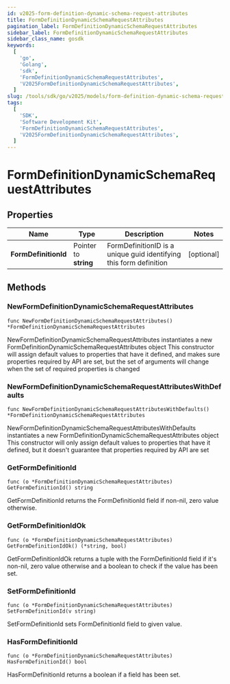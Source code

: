 ```yaml
---
id: v2025-form-definition-dynamic-schema-request-attributes
title: FormDefinitionDynamicSchemaRequestAttributes
pagination_label: FormDefinitionDynamicSchemaRequestAttributes
sidebar_label: FormDefinitionDynamicSchemaRequestAttributes
sidebar_class_name: gosdk
keywords:
  [
    'go',
    'Golang',
    'sdk',
    'FormDefinitionDynamicSchemaRequestAttributes',
    'V2025FormDefinitionDynamicSchemaRequestAttributes',
  ]
slug: /tools/sdk/go/v2025/models/form-definition-dynamic-schema-request-attributes
tags:
  [
    'SDK',
    'Software Development Kit',
    'FormDefinitionDynamicSchemaRequestAttributes',
    'V2025FormDefinitionDynamicSchemaRequestAttributes',
  ]
---
```


# FormDefinitionDynamicSchemaRequestAttributes

## Properties

| Name | Type | Description | Notes |
| --- | --- | --- | --- |
| **FormDefinitionId** | Pointer to **string** | FormDefinitionID is a unique guid identifying this form definition | [optional] |

## Methods

### NewFormDefinitionDynamicSchemaRequestAttributes

`func NewFormDefinitionDynamicSchemaRequestAttributes() *FormDefinitionDynamicSchemaRequestAttributes`

NewFormDefinitionDynamicSchemaRequestAttributes instantiates a new FormDefinitionDynamicSchemaRequestAttributes object This constructor will assign default values to properties that have it defined, and makes sure properties required by API are set, but the set of arguments will change when the set of required properties is changed

### NewFormDefinitionDynamicSchemaRequestAttributesWithDefaults

`func NewFormDefinitionDynamicSchemaRequestAttributesWithDefaults() *FormDefinitionDynamicSchemaRequestAttributes`

NewFormDefinitionDynamicSchemaRequestAttributesWithDefaults instantiates a new FormDefinitionDynamicSchemaRequestAttributes object This constructor will only assign default values to properties that have it defined, but it doesn't guarantee that properties required by API are set

### GetFormDefinitionId

`func (o *FormDefinitionDynamicSchemaRequestAttributes) GetFormDefinitionId() string`

GetFormDefinitionId returns the FormDefinitionId field if non-nil, zero value otherwise.

### GetFormDefinitionIdOk

`func (o *FormDefinitionDynamicSchemaRequestAttributes) GetFormDefinitionIdOk() (*string, bool)`

GetFormDefinitionIdOk returns a tuple with the FormDefinitionId field if it's non-nil, zero value otherwise and a boolean to check if the value has been set.

### SetFormDefinitionId

`func (o *FormDefinitionDynamicSchemaRequestAttributes) SetFormDefinitionId(v string)`

SetFormDefinitionId sets FormDefinitionId field to given value.

### HasFormDefinitionId

`func (o *FormDefinitionDynamicSchemaRequestAttributes) HasFormDefinitionId() bool`

HasFormDefinitionId returns a boolean if a field has been set.
